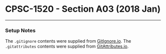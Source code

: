 # CPSC-1520 - Section A03 (2018 Jan)

----
<!-- 3 hashtags means H3 while the one ontop, 1 hashtag means H1 -->
### Setup Notes 

The `.gitignore` contents were supplied from [GitIgnore.io](https://gitignore.io). 
The `.gitattributes` contents were supplied from [GitAttributes.io](https://gitattributes.io).

